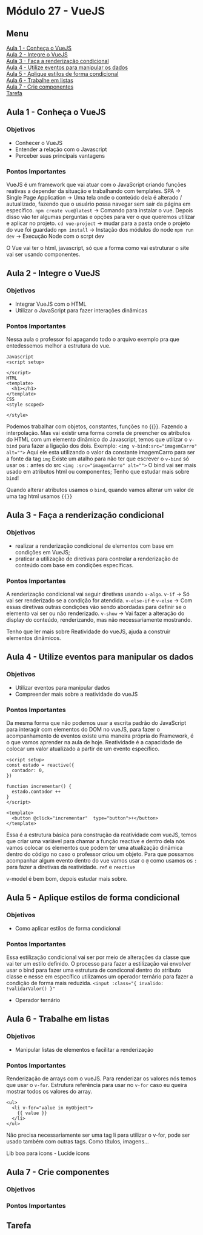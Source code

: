 # Módulo 27 - VueJS

## Menu
[Aula 1 - Conheça o VueJS](#aula-1---conheça-o-vuejs)    
[Aula 2 - Integre o VueJS ](#aula-2---integre-o-vuejs)      
[Aula 3 - Faça a renderização condicional ](#aula-3---faça-a-renderização-condicional)      
[Aula 4 - Utilize eventos para manipular os dados ](#aula-4---utilize-eventos-para-manipular-os-dados)      
[Aula 5 - Aplique estilos de forma condicional ](#aula-5---aplique-estilos-de-forma-condicional)      
[Aula 6 - Trabalhe em listas ](#aula-6---trabalhe-em-listas)      
[Aula 7 - Crie componentes ](#aula-7---crie-componentes)      
[Tarefa ](#tarefa)      

## Aula 1 - Conheça o VueJS

### Objetivos
* Conhecer o VueJS
* Entender a relação com o Javascript
* Perceber suas principais vantagens

### Pontos Importantes
VueJS é um framework que vai atuar com o JavaScript criando funções reativas a depender da situação e trabalhando com templates.
SPA -> Single Page Application -> Uma tela onde o conteúdo dela é alterado / autualizado, fazendo que o usuário possa navegar sem sair da página em específico.
`npm create vue@latest` -> Comando para instalar o vue.
Depois disso vão ter algumas perguntas e opções para ver o que queremos utilizar e aplicar no projeto.
`cd vue-project` -> mudar para a pasta onde o projeto do vue foi guardado
`npm install` -> Instação dos módulos do node
`npm run dev` -> Execução Node com o scrpt dev

O Vue vai ter o html, javascript, só que a forma como vai estruturar o site vai ser usando componentes.

   

## Aula 2 - Integre o VueJS

### Objetivos
* Integrar VueJS com o HTML
* Utilizar o JavaScript para fazer interações dinâmicas

### Pontos Importantes
Nessa aula o professor foi apagando todo o arquivo exemplo pra que entedessemos melhor a estrutura do vue.
``` vue
Javascript
<script setup>

</script>
HTML
<template>
  <h1></h1>
</template>
CSS
<style scoped>

</style>
```
Podemos trabalhar com objetos, constantes, funções no {{}}. Fazendo a interpolação.
Mas vai existir uma forma correta de preencher os atributos do HTML com um elemento dinâmico do Javascript, temos que utilizar o `v-bind` para fazer a ligação dos dois.
Exemplo: 
`<img v-bind:src="imagemCarro" alt="">`
Aqui ele esta utilizando o valor da constante imagemCarro para ser a fonte da tag `img`
Existe um atalho para não ter que escrever o `v-bind` só usar os `:` antes do src
`<img :src="imagemCarro" alt="">`
O bind vai ser mais usado em atributos html ou componentes;
Tenho que estudar mais sobre `bind`!

Quando alterar atributos usamos o `bind`, quando vamos alterar um valor de uma tag html usamos `{{}}`
## Aula 3 - Faça a renderização condicional

### Objetivos
* realizar a renderização condicional de elementos com base em condições em VueJS;
* praticar a utilização de diretivas para controlar a renderização de conteúdo com base em condições específicas.
### Pontos Importantes
A renderização condicional vai seguir diretivas usando `v-algo`.
`v-if` -> Só vai ser renderizado se a condição for atendida.
`v-else-if` e `v-else` -> Com essas diretivas outras condições vão sendo abordadas para definir se o elemento vai ser ou não renderizado. 
`v-show` -> Vai fazer a alteração do display do conteúdo, renderizando, mas não necessariamente mostrando. 

Tenho que ler mais sobre Reatividade do vueJS, ajuda a construir elementos dinâmicos.

## Aula 4 - Utilize eventos para manipular os dados

### Objetivos
* Utilizar eventos para manipular dados
* Compreender mais sobre a reatividade do vueJS

### Pontos Importantes
Da mesma forma que não podemos usar a escrita padrão do JavaScript para interagir com elementos do DOM no vueJS, para fazer o acompanhamento de eventos existe uma maneira própria do Framework, é o que vamos aprender na aula de hoje. 
Reatividade é a capacidade de colocar um valor atualizado a partir de um evento específico.

``` vue 
<script setup>
const estado = reactive({
  contador: 0,
})

function incrementar() {
  estado.contador ++
}
</script>

<template>
  <button @click="incrementar"  type="button">+</button>
</template>
```

Essa é a estrutura básica para construção da reatividade com vueJS, temos que criar uma variável para chamar a função reactive e dentro dela nós vamos colocar os elementos que podem ter uma atualização dinâmica dentro do código no caso o professor criou um objeto. Para que possamos acompanhar algum evento dentro do vue vamos usar o `@` como usamos os `:` para fazer a diretivas da reatividade.
`ref` e `reactive`

v-model é bem bom, depois estudar mais sobre. 

## Aula 5 - Aplique estilos de forma condicional

### Objetivos
* Como aplicar estilos de forma condicional

### Pontos Importantes
Essa estilização condicional vai ser por meio de alterações da classe que vai ter um estilo definido.
O processo para fazer a estilização vai envolver usar o bind para fazer uma estrutura de condiconal dentro do atributo classe e nesse em específico utilizamos um operador ternário para fazer a condição de forma mais reduzida. 
`<input :class="{ invalido: !validarValor() }"`

* Operador ternário


## Aula 6 - Trabalhe em listas

### Objetivos
* Manipular listas de elementos e facilitar a renderização

### Pontos Importantes
Renderização de arrays com o vueJS. Para renderizar os valores nós temos que usar o `v-for`.
Estrutura referência para usar no `v-for` caso eu queira mostrar todos os valores do array.
``` vue
<ul>
  <li v-for="value in myObject">
    {{ value }}
  </li>
</ul>
```

Não precisa necessariamente ser uma tag li para utilizar o v-for, pode ser usado também com outras tags. Como títulos, imagens...

Lib boa para icons - Lucide icons
## Aula 7 - Crie componentes

### Objetivos

### Pontos Importantes


## Tarefa
